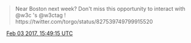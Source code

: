 > Near Boston next week? Don't miss this opportunity to interact with @w3c 's @w3ctag \! https://twitter\.com/torgo/status/827539749799915520

<img src="../media/tweet.ico" width="12" /> [Feb 03 2017, 15:49:15 UTC](https://twitter.com/w3cdevs/status/827544486075101184)